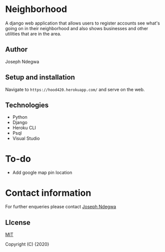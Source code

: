 # Neighborhood

A django web application that allows users to register accounts see what's going on in their neighborhood and also shows businesses and other utilities that are in the area.

## Author
Joseph Ndegwa

## Setup and installation
Navigate to `https://hood420.herokuapp.com/` and serve on the web.

## Technologies
* Python
* Django
* Heroku CLI
* Psql
* Visual Studio

# To-do
* Add  google map pin location




# Contact information
For further enqueries please contact
 [Joseph Ndegwa](https://github.com/JosephNdegwa)

## LIcense
 [MIT](https://choosealicense.com/licenses/mit/)

 Copyright (C) {2020}